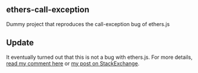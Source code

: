 ## ethers-call-exception

Dummy project that reproduces the call-exception bug of ethers.js

## Update

It eventually turned out that this is not a bug with ethers.js. For more details, [read my comment here](https://github.com/ethers-io/ethers.js/issues/870#issuecomment-640107482) or [my post on StackExchange](https://ethereum.stackexchange.com/questions/84036/abstract-contracts-cannot-be-initialised-can-they).
